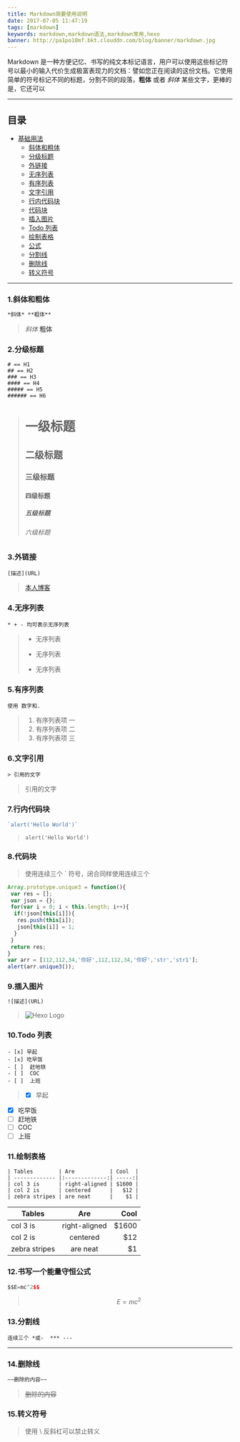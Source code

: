 ```yaml
---
title: Markdown简要使用说明
date: 2017-07-05 11:47:19
tags: [markdown]
keywords: markdown,markdown语法,markdown常用,hexo
banner: http://pa1po10mf.bkt.clouddn.com/blog/banner/markdown.jpg
---
```

Markdown 是一种方便记忆、书写的纯文本标记语言，用户可以使用这些标记符号以最小的输入代价生成极富表现力的文档：譬如您正在阅读的这份文档。它使用简单的符号标记不同的标题，分割不同的段落，**粗体** 或者 *斜体* 某些文字，更棒的是，它还可以
<!-- more -->

---
## 目录
* [基础用法](#)
  * [斜体和粗体](#1-斜体和粗体)
  * [分级标题](#2-分级标题)
  * [外链接](#3-外链接)
  * [无序列表](#4-无序列表)
  * [有序列表](#5-有序列表)
  * [文字引用](#6-文字引用-rules)
  * [行内代码块](#7-行内代码块)
  * [代码块](#8-代码块)
  * [插入图片](#9-插入图片)
  * [Todo 列表](#10-Todo-列表)
  * [绘制表格](#11-绘制表格)
  * [公式](#12-公式)
  * [分割线](#13-分割线)
  * [删除线](#14-删除线)
  * [转义符号](#15-转义符号)

---------------------------------------------
### 1.斜体和粗体

```cmd
*斜体* **粗体**
```
> *斜体*   **粗体**

### 2.分级标题

```node
# == H1
## == H2
### == H3
#### == H4
##### == H5
###### == H6
```

># 一级标题
>## 二级标题
>### 三级标题
>#### 四级标题
>##### 五级标题
>###### 六级标题

### 3.外链接

```node
[描述](URL)
```
> [本人博客](http://www.nicebp.com/)

### 4.无序列表
```node
* + - 均可表示无序列表
```
>* 无序列表
>+ 无序列表
>- 无序列表

### 5.有序列表
```node
使用 数字和.
```
> 1. 有序列表项 一
> 2. 有序列表项 二
> 3. 有序列表项 三

### 6.文字引用
```node
> 引用的文字
```
> 引用的文字

### 7.行内代码块
```javascript
`alert('Hello World')`
```
>`alert('Hello World')`

### 8.代码块
> 使用连续三个 ` 符号，闭合同样使用连续三个 
 
```js
Array.prototype.unique3 = function(){
 var res = [];
 var json = {};
 for(var i = 0; i < this.length; i++){
  if(!json[this[i]]){
   res.push(this[i]);
   json[this[i]] = 1;
  }
 }
 return res;
}
var arr = [112,112,34,'你好',112,112,34,'你好','str','str1'];
alert(arr.unique3());
```

### 9.插入图片
```html
![描述](URL)
```
> ![Hexo Logo](https://hexo.io/logo.svg)


### 10.Todo 列表
```
- [x] 早起
- [x] 吃早饭
- [ ]  赶地铁
- [ ]  COC
- [ ]  上班
```

>- [x] 早起
- [x] 吃早饭
- [ ]  赶地铁
- [ ]  COC
- [ ]  上班

### 11.绘制表格
```
| Tables        | Are           | Cool  |
| ------------- |:-------------:| -----:|
| col 3 is      | right-aligned | $1600 |
| col 2 is      | centered      |   $12 |
| zebra stripes | are neat      |    $1 |
```

| Tables        | Are           | Cool  |
| ------------- |:-------------:| -----:|
| col 3 is      | right-aligned | $1600 |
| col 2 is      | centered      |   $12 |
| zebra stripes | are neat      |    $1 |


### 12.书写一个能量守恒公式
```js
$$E=mc^2$$
```

>$$E=mc^2$$

### 13.分割线
```
连续三个 *或-  *** ---
```

***

### 14.删除线

```html
~~删除的内容~~
```
> ~~删除的内容~~

### 15.转义符号
> 使用 \ 反斜杠可以禁止转义

